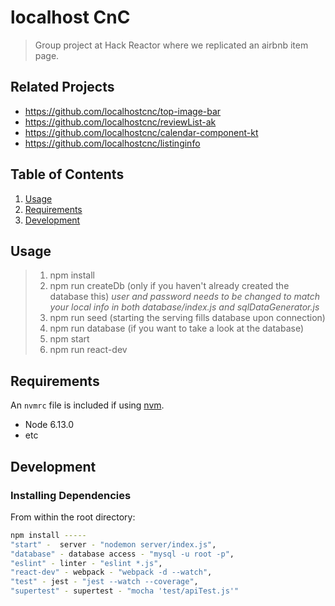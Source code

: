# localhost CnC

> Group project at Hack Reactor where we replicated an airbnb item page.

## Related Projects

- https://github.com/localhostcnc/top-image-bar
- https://github.com/localhostcnc/reviewList-ak
- https://github.com/localhostcnc/calendar-component-kt
- https://github.com/localhostcnc/listinginfo

## Table of Contents

1. [Usage](#Usage)
1. [Requirements](#requirements)
1. [Development](#development)

## Usage

> 1. npm install
> 2. npm run createDb (only if you haven't already created the database this)
>     *user and password needs to be changed to match your local info in both database/index.js and sqlDataGenerator.js*
> 3. npm run seed (starting the serving fills database upon connection)
> 4. npm run database (if you want to take a look at the database)
> 5. npm start
> 6. npm run react-dev

## Requirements

An `nvmrc` file is included if using [nvm](https://github.com/creationix/nvm).

- Node 6.13.0
- etc

## Development

### Installing Dependencies

From within the root directory:

```sh
npm install -----
"start" -  server - "nodemon server/index.js",
"database" - database access - "mysql -u root -p",
"eslint" - linter - "eslint *.js",
"react-dev" - webpack - "webpack -d --watch",
"test" - jest - "jest --watch --coverage",
"supertest" - supertest - "mocha 'test/apiTest.js'"
```

